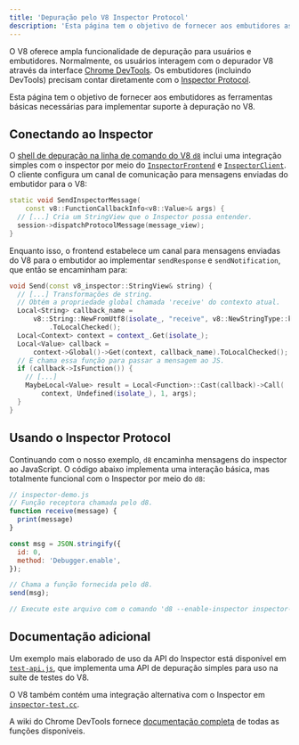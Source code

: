 ```yaml
---
title: 'Depuração pelo V8 Inspector Protocol'
description: 'Esta página tem o objetivo de fornecer aos embutidores as ferramentas básicas necessárias para implementar suporte à depuração no V8.'
---
```

O V8 oferece ampla funcionalidade de depuração para usuários e embutidores. Normalmente, os usuários interagem com o depurador V8 através da interface [Chrome DevTools](https://developer.chrome.com/devtools). Os embutidores (incluindo DevTools) precisam contar diretamente com o [Inspector Protocol](https://chromedevtools.github.io/debugger-protocol-viewer/tot/).

Esta página tem o objetivo de fornecer aos embutidores as ferramentas básicas necessárias para implementar suporte à depuração no V8.

## Conectando ao Inspector

O [shell de depuração na linha de comando do V8 `d8`](/docs/d8) inclui uma integração simples com o inspector por meio do [`InspectorFrontend`](https://cs.chromium.org/chromium/src/v8/src/d8/d8.cc?l=2286&rcl=608c4a9c391f3b7cac68068d61f2a8996f216973) e [`InspectorClient`](https://cs.chromium.org/chromium/src/v8/src/d8/d8.cc?l=2355&rcl=608c4a9c391f3b7cac68068d61f2a8996f216973). O cliente configura um canal de comunicação para mensagens enviadas do embutidor para o V8:

```cpp
static void SendInspectorMessage(
    const v8::FunctionCallbackInfo<v8::Value>& args) {
  // [...] Cria um StringView que o Inspector possa entender.
  session->dispatchProtocolMessage(message_view);
}
```

Enquanto isso, o frontend estabelece um canal para mensagens enviadas do V8 para o embutidor ao implementar `sendResponse` e `sendNotification`, que então se encaminham para:

```cpp
void Send(const v8_inspector::StringView& string) {
  // [...] Transformações de string.
  // Obtém a propriedade global chamada 'receive' do contexto atual.
  Local<String> callback_name =
      v8::String::NewFromUtf8(isolate_, "receive", v8::NewStringType::kNormal)
          .ToLocalChecked();
  Local<Context> context = context_.Get(isolate_);
  Local<Value> callback =
      context->Global()->Get(context, callback_name).ToLocalChecked();
  // E chama essa função para passar a mensagem ao JS.
  if (callback->IsFunction()) {
    // [...]
    MaybeLocal<Value> result = Local<Function>::Cast(callback)->Call(
        context, Undefined(isolate_), 1, args);
  }
}
```

## Usando o Inspector Protocol

Continuando com o nosso exemplo, `d8` encaminha mensagens do inspector ao JavaScript. O código abaixo implementa uma interação básica, mas totalmente funcional com o Inspector por meio do `d8`:

```js
// inspector-demo.js
// Função receptora chamada pelo d8.
function receive(message) {
  print(message)
}

const msg = JSON.stringify({
  id: 0,
  method: 'Debugger.enable',
});

// Chama a função fornecida pelo d8.
send(msg);

// Execute este arquivo com o comando 'd8 --enable-inspector inspector-demo.js'.
```

## Documentação adicional

Um exemplo mais elaborado de uso da API do Inspector está disponível em [`test-api.js`](https://cs.chromium.org/chromium/src/v8/test/debugger/test-api.js?type=cs&q=test-api&l=1), que implementa uma API de depuração simples para uso na suíte de testes do V8.

O V8 também contém uma integração alternativa com o Inspector em [`inspector-test.cc`](https://cs.chromium.org/chromium/src/v8/test/inspector/inspector-test.cc?q=inspector-te+package:%5Echromium$&l=1).

A wiki do Chrome DevTools fornece [documentação completa](https://chromedevtools.github.io/debugger-protocol-viewer/tot/) de todas as funções disponíveis.
